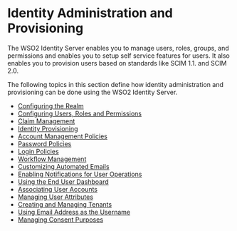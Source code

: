 # Identity Administration and Provisioning

The WSO2 Identity Server enables you to manage users, roles, groups, and
permissions and enables you to setup self service features for users. It
also enables you to provision users based on standards like SCIM 1.1.
and SCIM 2.0.

The following topics in this section define how identity administration
and provisioning can be done using the WSO2 Identity Server.

-   [Configuring the Realm](../../setup/configuring-the-realm)
-   [Configuring Users, Roles and
    Permissions](Configuring_Users_Roles_and_Permissions)
-   [Claim Management](../../learn/claim-management)
-   [Identity Provisioning](Identity_Provisioning)
-   [Account Management Policies](Account_Management_Policies)
-   [Password Policies](Password_Policies)
-   [Login Policies](Login_Policies)
-   [Workflow Management](../../learn/workflow-management)
-   [Customizing Automated Emails](../../learn/customizing-automated-emails)
-   [Enabling Notifications for User
    Operations](Enabling_Notifications_for_User_Operations)
-   [Using the End User Dashboard](../../learn/using-the-end-user-dashboard)
-   [Associating User Accounts](../../learn/associating-user-accounts)
-   [Managing User Attributes](Managing_User_Attributes)
-   [Creating and Managing Tenants](Creating_and_Managing_Tenants)
-   [Using Email Address as the
    Username](../../learn/using-email-address-as-the-username)
-   [Managing Consent Purposes](Managing_Consent_Purposes)
